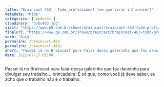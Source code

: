 ```yaml
---
title: "Braincast 463 - Todo profissional tem que virar influencer?"
metadate: "hide"
categories: [ podcast ]
cloudinary: "b/bc463.jpg"
visit: "https://www.b9.com.br/shows/braincast/braincast-463-todo-profissional-tem-que-virar-influencer/"
finalurl: "https://www.b9.com.br/shows/braincast/braincast-463-todo-profissional-tem-que-virar-influencer/"
verb: 'Ouça'
permalink: /braincast-463
permalink: /braincast-463/
short: "Passei lá no Braincast para falar dessa galerinha que faz dancinha para divulgar seu trabalho… brincadeira! É só que, como você já deve saber, eu acho que o trabalho não é o trabalho."
date: 2022-07-17 01:00
---
```

Passei lá no Braincast para falar dessa galerinha que faz dancinha para divulgar seu trabalho… brincadeira! É só que, como você já deve saber, eu acho que o trabalho não é o trabalho.